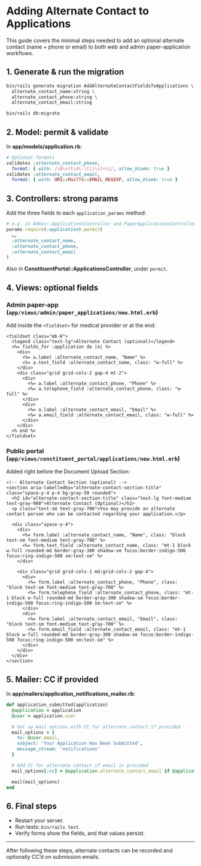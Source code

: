 # Adding Alternate Contact to Applications

This guide covers the minimal steps needed to add an optional alternate contact (name + phone or email) to both web and admin paper-application workflows.

## 1. Generate & run the migration

```bash
bin/rails generate migration AddAlternateContactFieldsToApplications \
  alternate_contact_name:string \
  alternate_contact_phone:string \
  alternate_contact_email:string

bin/rails db:migrate
```

## 2. Model: permit & validate

In **app/models/application.rb**:

```ruby
# Optional formats
validates :alternate_contact_phone,
  format: { with: /\A\+?[\d\-\(\)\s]+\z/, allow_blank: true }
validates :alternate_contact_email,
  format: { with: URI::MailTo::EMAIL_REGEXP, allow_blank: true }
```

## 3. Controllers: strong params

Add the three fields to each `application_params` method:

```ruby
# e.g. in Admin::ApplicationsController and PaperApplicationsController
params.require(:application).permit(
  …,
  :alternate_contact_name,
  :alternate_contact_phone,
  :alternate_contact_email
)
```

Also in **ConstituentPortal::ApplicationsController**, under `permit`.

## 4. Views: optional fields

### Admin paper-app (`app/views/admin/paper_applications/new.html.erb`)

Add inside the `<fieldset>` for medical provider or at the end:

```erb
<fieldset class="mb-6">
  <legend class="text-lg">Alternate Contact (optional)</legend>
  <%= fields_for :application do |a| %>
    <div>
      <%= a.label :alternate_contact_name, "Name" %>
      <%= a.text_field :alternate_contact_name, class: "w-full" %>
    </div>
    <div class="grid grid-cols-2 gap-4 mt-2">
      <div>
        <%= a.label :alternate_contact_phone, "Phone" %>
        <%= a.telephone_field :alternate_contact_phone, class: "w-full" %>
      </div>
      <div>
        <%= a.label :alternate_contact_email, "Email" %>
        <%= a.email_field :alternate_contact_email, class: "w-full" %>
      </div>
    </div>
  <% end %>
</fieldset>
```

### Public portal (`app/views/constituent_portal/applications/new.html.erb`)

Added right before the Document Upload Section:

```erb
<!-- Alternate Contact Section (optional) -->
<section aria-labelledby="alternate-contact-section-title" class="space-y-4 p-4 bg-gray-50 rounded">
  <h2 id="alternate-contact-section-title" class="text-lg font-medium text-gray-900">Alternate Contact (Optional)</h2>
  <p class="text-sm text-gray-700">You may provide an alternate contact person who can be contacted regarding your application.</p>
  
  <div class="space-y-4">
    <div>
      <%= form.label :alternate_contact_name, "Name", class: "block text-sm font-medium text-gray-700" %>
      <%= form.text_field :alternate_contact_name, class: "mt-1 block w-full rounded-md border-gray-300 shadow-sm focus:border-indigo-500 focus:ring-indigo-500 sm:text-sm" %>
    </div>
    
    <div class="grid grid-cols-1 md:grid-cols-2 gap-4">
      <div>
        <%= form.label :alternate_contact_phone, "Phone", class: "block text-sm font-medium text-gray-700" %>
        <%= form.telephone_field :alternate_contact_phone, class: "mt-1 block w-full rounded-md border-gray-300 shadow-sm focus:border-indigo-500 focus:ring-indigo-500 sm:text-sm" %>
      </div>
      <div>
        <%= form.label :alternate_contact_email, "Email", class: "block text-sm font-medium text-gray-700" %>
        <%= form.email_field :alternate_contact_email, class: "mt-1 block w-full rounded-md border-gray-300 shadow-sm focus:border-indigo-500 focus:ring-indigo-500 sm:text-sm" %>
      </div>
    </div>
  </div>
</section>
```

## 5. Mailer: CC if provided

In **app/mailers/application_notifications_mailer.rb**:

```ruby
def application_submitted(application)
  @application = application
  @user = application.user

  # Set up mail options with CC for alternate contact if provided
  mail_options = {
    to: @user.email,
    subject: 'Your Application Has Been Submitted',
    message_stream: 'notifications'
  }

  # Add CC for alternate contact if email is provided
  mail_options[:cc] = @application.alternate_contact_email if @application.alternate_contact_email.present?

  mail(mail_options)
end
```

## 6. Final steps

- Restart your server.
- Run tests: `bin/rails test`.
- Verify forms show the fields, and that values persist.

---

After following these steps, alternate contacts can be recorded and optionally CC’d on submission emails.
